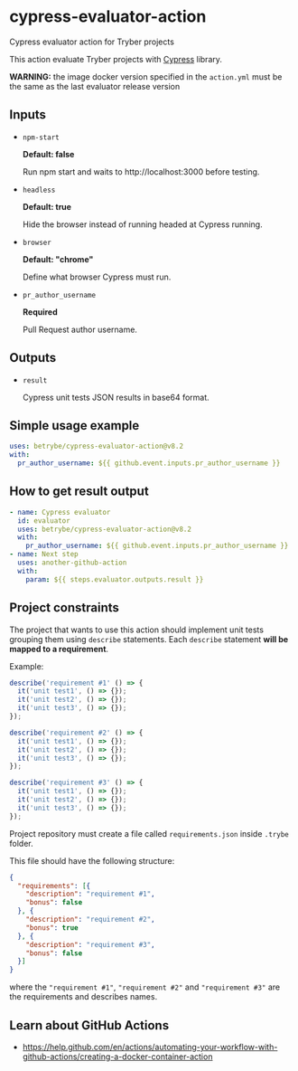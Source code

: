 # cypress-evaluator-action
Cypress evaluator action for Tryber projects

This action evaluate Tryber projects with [Cypress](https://www.npmjs.com/package/cypress) library.

**WARNING:** the image docker version specified in the `action.yml` must be the same as the last evaluator release version

## Inputs

- `npm-start`

  **Default: false**

  Run npm start and waits to http://localhost:3000 before testing.

- `headless`

  **Default: true**

  Hide the browser instead of running headed at Cypress running.

- `browser`

  **Default: "chrome"**

  Define what browser Cypress must run.

- `pr_author_username`

  **Required**

  Pull Request author username.

## Outputs

- `result`

  Cypress unit tests JSON results in base64 format.

## Simple usage example
```yml
uses: betrybe/cypress-evaluator-action@v8.2
with:
  pr_author_username: ${{ github.event.inputs.pr_author_username }}
```

## How to get result output
```yml
- name: Cypress evaluator
  id: evaluator
  uses: betrybe/cypress-evaluator-action@v8.2
  with:
    pr_author_username: ${{ github.event.inputs.pr_author_username }}
- name: Next step
  uses: another-github-action
  with:
    param: ${{ steps.evaluator.outputs.result }}
```

## Project constraints

The project that wants to use this action should implement unit tests grouping them using `describe` statements.
Each `describe` statement **will be mapped to a requirement**.

Example:

```javascript
describe('requirement #1' () => {
  it('unit test1', () => {});
  it('unit test2', () => {});
  it('unit test3', () => {});
});

describe('requirement #2' () => {
  it('unit test1', () => {});
  it('unit test2', () => {});
  it('unit test3', () => {});
});

describe('requirement #3' () => {
  it('unit test1', () => {});
  it('unit test2', () => {});
  it('unit test3', () => {});
});
```

Project repository must create a file called `requirements.json` inside `.trybe` folder.

This file should have the following structure:

```json
{
  "requirements": [{
    "description": "requirement #1",
    "bonus": false
  }, {
    "description": "requirement #2",
    "bonus": true
  }, {
    "description": "requirement #3",
    "bonus": false
  }]
}
```

where the `"requirement #1"`, `"requirement #2"` and `"requirement #3"` are the requirements and describes names.

## Learn about GitHub Actions

- https://help.github.com/en/actions/automating-your-workflow-with-github-actions/creating-a-docker-container-action
